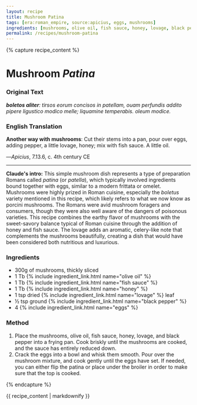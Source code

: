 ```yaml
---
layout: recipe
title: Mushroom Patina
tags: [era:roman_empire, source:apicius, eggs, mushrooms]
ingredients: [mushrooms, olive oil, fish sauce, honey, lovage, black pepper, eggs]
permalink: /recipes/mushroom-patina
---
```


{% capture recipe_content %}
# Mushroom *Patina*

### Original Text
***boletos aliter**: tirsos eorum concisos in patellam, ouam perfundis addito pipere ligustico modico melle; liquamine temperabis. oleum modice.*

### English Translation
**Another way with mushrooms**: Cut their stems into a pan, pour over eggs, adding pepper, a little lovage, honey; mix with fish sauce. A little oil.

—*Apicius*, 7.13.6, c. 4th century CE

___

**Claude's intro:** This simple mushroom dish represents a type of preparation Romans called *patina* (or *patella*), which typically involved ingredients bound together with eggs, similar to a modern frittata or omelet. Mushrooms were highly prized in Roman cuisine, especially the *boletus* variety mentioned in this recipe, which likely refers to what we now know as porcini mushrooms. The Romans were avid mushroom foragers and consumers, though they were also well aware of the dangers of poisonous varieties. This recipe combines the earthy flavor of mushrooms with the sweet-savory balance typical of Roman cuisine through the addition of honey and fish sauce. The lovage adds an aromatic, celery-like note that complements the mushrooms beautifully, creating a dish that would have been considered both nutritious and luxurious.

### Ingredients
- 300g of mushrooms, thickly sliced
- 1 Tb {% include ingredient_link.html name="olive oil" %}
- 1 Tb {% include ingredient_link.html name="fish sauce" %}
- 1 Tb {% include ingredient_link.html name="honey" %}
- 1 tsp dried {% include ingredient_link.html name="lovage" %} leaf
- ½ tsp ground {% include ingredient_link.html name="black pepper" %}
- 4 {% include ingredient_link.html name="eggs" %}

### Method
1. Place the mushrooms, olive oil, fish sauce, honey, lovage, and black pepper into a frying pan. Cook briskly until the mushrooms are cooked, and the sauce has entirely reduced down.
2. Crack the eggs into a bowl and whisk them smooth. Pour over the mushroom mixture, and cook gently until the eggs have set. If needed, you can either flip the patina or place under the broiler in order to make sure that the top is cooked.

{% endcapture %}

{{ recipe_content | markdownify }} 